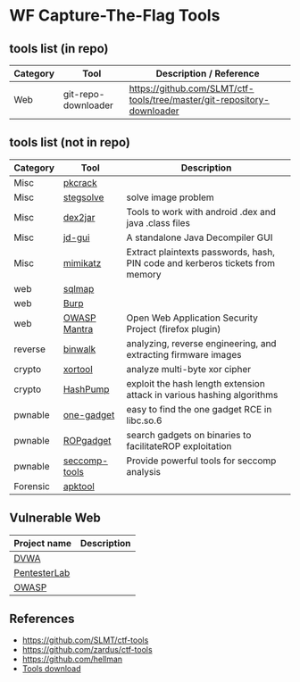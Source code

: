 WF Capture-The-Flag Tools
===

## tools list (in repo)
| Category | Tool | Description / Reference |
|----------|------|-------------|
| Web | git-repo-downloader | https://github.com/SLMT/ctf-tools/tree/master/git-repository-downloader |

## tools list (not in repo)
| Category | Tool | Description |
|----------|------|-------------|
| Misc | [pkcrack]() |  |
| Misc | [stegsolve]() | solve image problem |
| Misc | [dex2jar](https://github.com/pxb1988/dex2jar) | Tools to work with android .dex and java .class files |
| Misc | [jd-gui](https://github.com/java-decompiler/jd-gui) | A standalone Java Decompiler GUI |
| Misc | [mimikatz](https://github.com/gentilkiwi/mimikatz) | Extract plaintexts passwords, hash, PIN code and kerberos tickets from memory |
| web | [sqlmap](https://github.com/sqlmapproject/sqlmap) |  |
| web | [Burp]() |  |
| web | [OWASP Mantra](https://www.owasp.org/index.php/Main_Page) | Open Web Application Security Project (firefox plugin) |
| reverse | [binwalk](https://github.com/ReFirmLabs/binwalk) | analyzing, reverse engineering, and extracting firmware images |
| crypto | [xortool](https://github.com/hellman/xortool) | analyze multi-byte xor cipher |
| crypto | [HashPump](https://github.com/bwall/HashPump) | exploit the hash length extension attack in various hashing algorithms |
| pwnable | [one-gadget](https://github.com/david942j/one_gadget) | easy to find the one gadget RCE in libc.so.6 |
| pwnable | [ROPgadget](https://github.com/JonathanSalwan/ROPgadget) | search gadgets on binaries to facilitateROP exploitation |
| pwnable | [seccomp-tools](https://github.com/david942j/seccomp-tools.git) | Provide powerful tools for seccomp analysis |
| Forensic | [apktool](https://ibotpeaches.github.io/Apktool) |  |

## Vulnerable Web
| Project name | Description |
|--------------|-------------|
| [DVWA](https://github.com/ethicalhack3r/DVWA) ||
| [PentesterLab](https://pentesterlab.com/) ||
| [OWASP](https://www.owasp.org/index.php/OWASP_Testing_Guide_v4_Table_of_Contents) ||

## References
* https://github.com/SLMT/ctf-tools
* https://github.com/zardus/ctf-tools
* https://github.com/hellman
* [Tools download](https://down.52pojie.cn/Tools/)


